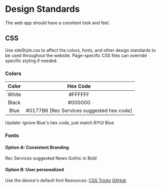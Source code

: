 # Design Standards
The web app should have a consitent look and feel.

## CSS
Use siteStyle.css to affect the colors, fonts, and other design standards to be used throughout the website. Page-specific CSS files can override specific styling if needed.

### Colors
| Color | Hex Code |
| :-: | :-: |
| White | #FFFFFF |
| Black | #000000 |
| Blue | #0177B6 [Rec Services suggested hex code] |

Update: Ignore Blue's hex code, just match BYUI Blue

### Fonts
#### Option A: Consistent Branding
Rec Services suggested News Gothic in Bold

#### Option B: User personalized
Use the device's default font
Resources:
[CSS Tricks](https://css-tricks.com/snippets/css/system-font-stack/)
[GitHub](https://github.com/system-fonts/modern-font-stacks)
